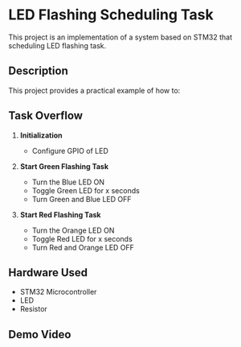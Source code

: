 # LED Flashing Scheduling Task

This project is an implementation of a system based on STM32 that scheduling LED flashing task.

## Description

This project provides a practical example of how to:


## Task Overflow
1. **Initialization**
   - Configure GPIO of LED
    
2. **Start Green Flashing Task**
   - Turn the Blue LED ON
   - Toggle Green LED for x seconds
   - Turn Green and Blue LED OFF
     
3. **Start Red Flashing Task**
   - Turn the Orange LED ON
   - Toggle Red LED for x seconds
   - Turn Red and Orange LED OFF

## Hardware Used
- STM32 Microcontroller
- LED
- Resistor

## Demo Video
